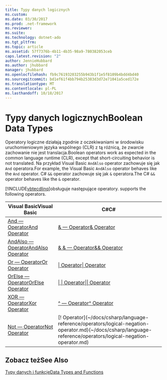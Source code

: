 ```yaml
---
title: Typy danych logicznych
ms.custom: 
ms.date: 03/30/2017
ms.prod: .net-framework
ms.reviewer: 
ms.suite: 
ms.technology: dotnet-ado
ms.tgt_pltfrm: 
ms.topic: article
ms.assetid: 57f7376b-4b11-4b35-98a9-780382053ceb
caps.latest.revision: "2"
author: JennieHubbard
ms.author: jhubbard
manager: jhubbard
ms.openlocfilehash: fb9c76193203255b943b1f1e5f8109b4bdd4bd40
ms.sourcegitcommit: bd1ef61f4bb794b25383d3d72e71041a5ced172e
ms.translationtype: MT
ms.contentlocale: pl-PL
ms.lasthandoff: 10/18/2017
---
```

# <a name="boolean-data-types"></a><span data-ttu-id="d5f4b-102">Typy danych logicznych</span><span class="sxs-lookup"><span data-stu-id="d5f4b-102">Boolean Data Types</span></span>
<span data-ttu-id="d5f4b-103">Operatory logiczne działają zgodnie z oczekiwaniami w środowisku uruchomieniowym języka wspólnego (CLR) z tą różnicą, że zwarcie zachowanie nie jest translacja.</span><span class="sxs-lookup"><span data-stu-id="d5f4b-103">Boolean operators work as expected in the common language runtime (CLR), except that short-circuiting behavior is not translated.</span></span> <span data-ttu-id="d5f4b-104">Na przykład Visual Basic `AndAlso` operator zachowuje się jak `And` operatora.</span><span class="sxs-lookup"><span data-stu-id="d5f4b-104">For example, the Visual Basic `AndAlso` operator behaves like the `And` operator.</span></span> <span data-ttu-id="d5f4b-105">C# `&&` operator zachowuje się jak `&` operatora.</span><span class="sxs-lookup"><span data-stu-id="d5f4b-105">The C# `&&` operator behaves like the `&` operator.</span></span>  
  
 [!INCLUDE[vbtecdlinq](../../../../../../includes/vbtecdlinq-md.md)]<span data-ttu-id="d5f4b-106">obsługuje następujące operatory.</span><span class="sxs-lookup"><span data-stu-id="d5f4b-106"> supports the following operators.</span></span>  
  
|<span data-ttu-id="d5f4b-107">Visual Basic</span><span class="sxs-lookup"><span data-stu-id="d5f4b-107">Visual Basic</span></span>|<span data-ttu-id="d5f4b-108">C#</span><span class="sxs-lookup"><span data-stu-id="d5f4b-108">C#</span></span>|  
|------------------|---------|  
|[<span data-ttu-id="d5f4b-109">And — Operator</span><span class="sxs-lookup"><span data-stu-id="d5f4b-109">And Operator</span></span>](~/docs/visual-basic/language-reference/operators/and-operator.md)|[<span data-ttu-id="d5f4b-110">& — Operator</span><span class="sxs-lookup"><span data-stu-id="d5f4b-110">& Operator</span></span>](~/docs/csharp/language-reference/operators/and-operator.md)|  
|[<span data-ttu-id="d5f4b-111">AndAlso — Operator</span><span class="sxs-lookup"><span data-stu-id="d5f4b-111">AndAlso Operator</span></span>](~/docs/visual-basic/language-reference/operators/andalso-operator.md)|[<span data-ttu-id="d5f4b-112">& & — Operator</span><span class="sxs-lookup"><span data-stu-id="d5f4b-112">&& Operator</span></span>](~/docs/csharp/language-reference/operators/conditional-and-operator.md)|  
|[<span data-ttu-id="d5f4b-113">Or — Operator</span><span class="sxs-lookup"><span data-stu-id="d5f4b-113">Or Operator</span></span>](~/docs/visual-basic/language-reference/operators/or-operator.md)|[<span data-ttu-id="d5f4b-114">&#124; Operator</span><span class="sxs-lookup"><span data-stu-id="d5f4b-114">&#124; Operator</span></span>](~/docs/csharp/language-reference/operators/or-operator.md)|  
|[<span data-ttu-id="d5f4b-115">OrElse — Operator</span><span class="sxs-lookup"><span data-stu-id="d5f4b-115">OrElse Operator</span></span>](~/docs/visual-basic/language-reference/operators/orelse-operator.md)|[<span data-ttu-id="d5f4b-116">&#124; &#124; Operator</span><span class="sxs-lookup"><span data-stu-id="d5f4b-116">&#124;&#124; Operator</span></span>](~/docs/csharp/language-reference/operators/conditional-or-operator.md)|  
|[<span data-ttu-id="d5f4b-117">XOR — Operator</span><span class="sxs-lookup"><span data-stu-id="d5f4b-117">Xor Operator</span></span>](~/docs/visual-basic/language-reference/operators/xor-operator.md)|[<span data-ttu-id="d5f4b-118">^ — Operator</span><span class="sxs-lookup"><span data-stu-id="d5f4b-118">^ Operator</span></span>](~/docs/csharp/language-reference/operators/xor-operator.md)|  
|[<span data-ttu-id="d5f4b-119">Not — Operator</span><span class="sxs-lookup"><span data-stu-id="d5f4b-119">Not Operator</span></span>](~/docs/visual-basic/language-reference/operators/not-operator.md)|[! Operator]<span data-ttu-id="d5f4b-120">(~/docs/csharp/language-reference/operators/logical-negation-operator.md)</span><span class="sxs-lookup"><span data-stu-id="d5f4b-120">(~/docs/csharp/language-reference/operators/logical-negation-operator.md)</span></span>|  
  
## <a name="see-also"></a><span data-ttu-id="d5f4b-121">Zobacz też</span><span class="sxs-lookup"><span data-stu-id="d5f4b-121">See Also</span></span>  
 [<span data-ttu-id="d5f4b-122">Typy danych i funkcje</span><span class="sxs-lookup"><span data-stu-id="d5f4b-122">Data Types and Functions</span></span>](../../../../../../docs/framework/data/adonet/sql/linq/data-types-and-functions.md)

